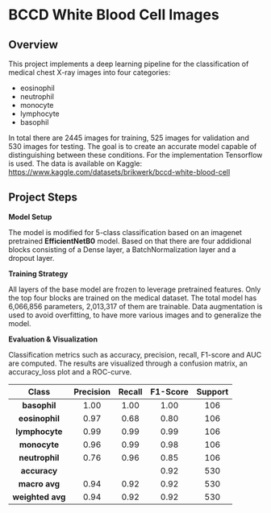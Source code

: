 # BCCD White Blood Cell Images

## Overview

This project implements a deep learning pipeline for the classification of medical chest X-ray images into four categories:
- eosinophil
- neutrophil
- monocyte
- lymphocyte
- basophil

In total there are 2445 images for training, 525 images for validation and 530 images for testing.
The goal is to create an accurate model capable of distinguishing between these conditions. For the implementation Tensorflow is used.
The data is available on Kaggle: https://www.kaggle.com/datasets/brikwerk/bccd-white-blood-cell

## Project Steps

**Model Setup**

The model is modified for 5-class classification based on an imagenet pretrained **EfficientNetB0** model. Based on that there are four addidional blocks consisting of a Dense layer, a BatchNormalization layer and a dropout layer.

**Training Strategy**

All layers of the base model are frozen to leverage pretrained features. Only the top four blocks are trained on the medical dataset. The total model has 6,066,856 parameters, 2,013,317 of them are trainable. Data augmentation is used to avoid overfitting, to have more various images and to generalize the model.


**Evaluation & Visualization**

Classification metrics such as accuracy, precision, recall, F1-score and AUC are computed.
The results are visualized through a confusion matrix, an accuracy_loss plot and a ROC-curve.

| Class              | Precision | Recall | F1-Score | Support |
|:------------------:|:---------:|:------:|:--------:|:-------:|
| **basophil**       |   1.00    |  1.00  |   1.00   |   106   |
| **eosinophil**     |   0.97    |  0.68  |   0.80   |   106   |
| **lymphocyte**     |   0.99    |  0.99  |   0.99   |   106   |
| **monocyte**       |   0.96    |  0.99  |   0.98   |   106   |
| **neutrophil**     |   0.76    |  0.96  |   0.85   |   106   |
| **accuracy**       |           |        |   0.92   |   530   |
| **macro avg**      |   0.94    |  0.92  |   0.92   |   530   |
| **weighted avg**   |   0.94    |  0.92  |   0.92   |   530   |
